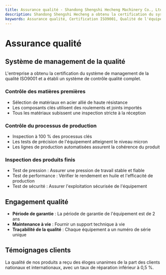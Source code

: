 ```yaml
---
title: Assurance qualité - Shandong Shengshi Hecheng Machinery Co., Ltd.
description: Shandong Shengshi Hecheng a obtenu la certification du système de management de la qualité ISO9001, a établi un système de contrôle qualité complet, du contrôle des matières premières à l'inspection des produits finis, assurant la haute qualité de chaque équipement d'extraction d'huile.
keywords: Assurance qualité, Certification ISO9001, Qualité de l'équipement d'extraction d'huile, Système de management de la qualité, Contrôle de la qualité de l'équipement, Assurance de la qualité du produit, Qualité de l'équipement d'extraction, Garantie de l'équipement, Traçabilité de la qualité, Inspection de la qualité de l'équipement, Certification de la qualité du produit, Normes de qualité de l'équipement
---
```


# Assurance qualité

## Système de management de la qualité

L'entreprise a obtenu la certification du système de management de la qualité ISO9001 et a établi un système de contrôle qualité complet.

### Contrôle des matières premières

- Sélection de matériaux en acier allié de haute résistance
- Les composants clés utilisent des roulements et joints importés
- Tous les matériaux subissent une inspection stricte à la réception

### Contrôle du processus de production

- Inspection à 100 % des processus clés
- Les tests de précision de l'équipement atteignent le niveau micron
- Les lignes de production automatisées assurent la cohérence du produit

### Inspection des produits finis

- Test de pression : Assurer une pression de travail stable et fiable
- Test de performance : Vérifier le rendement en huile et l'efficacité de production
- Test de sécurité : Assurer l'exploitation sécurisée de l'équipement

## Engagement qualité

- **Période de garantie** : La période de garantie de l'équipement est de 2 ans
- **Maintenance à vie** : Fournir un support technique à vie
- **Traçabilité de la qualité** : Chaque équipement a un numéro de série unique

## Témoignages clients

La qualité de nos produits a reçu des éloges unanimes de la part des clients nationaux et internationaux, avec un taux de réparation inférieur à 0,5 %.